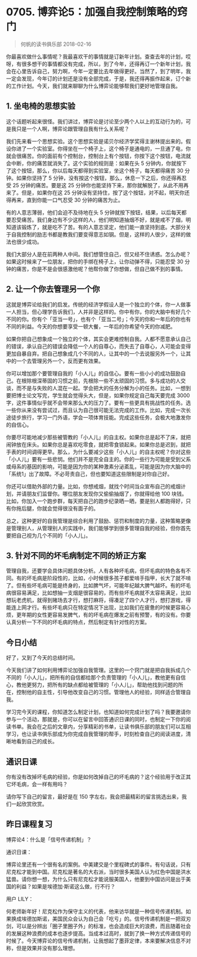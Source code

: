 # 0705. 博弈论5：加强自我控制策略的窍门
> 何帆的读书俱乐部
2018-02-16

你最喜欢做什么事情呢？我最喜欢干的事情就是订新年计划。查查去年的计划，哎呀，有很多想干的事情都没有完成，所以，到了今年，还得再订一个新年计划，我会在心里告诉自己，努力啊，今年一定要比去年做得更好。当然了，到了明年，我一定会发现，今年订的计划还是没有全部完成，于是，我还得再振作起来，订个新的工作计划。今天，我们就来聊聊为什么博弈论能够帮我们更好地管理自我。

## 1. 坐电椅的思想实验
这个话题听起来很怪。我们讲过，博弈论是讨论至少两个人以上的互动行为的，可是我只是一个人啊，博弈论跟管理自我有什么关系呢？

我们先来看一个思想实验。这个思想实验是诺贝尔经济学奖得主谢林提出来的。假设你进了一个实验室。你得坐在一个椅子上，这个椅子是通电的，一旦通了电，你就会很痛苦。你的面前有个控制台，控制台上有个按钮，你按下这个按钮，电流就会中断，你的痛苦就消失了。这个实验的规则是：如果在头 5 分钟内，你就按下了这个按钮，那么，你以后每天都得到实验室，坐这个椅子，每天都得痛苦 30 分钟。如果你坚持了 5 分钟，没有按这个按钮，那么，休息一下之后，你还得再忍受 25 分钟的痛苦。要是这 25 分钟你也能坚持下来，那你就解脱了，从此不用再来了。但是，如果你在这 25 分钟没有坚持住，按了这个按钮，对不起，明天你还得再来，直到你能一口气忍受 30 分钟的痛苦为止。

有的人意志薄弱，他们会迫不及待地在头 5 分钟就按下按钮，结果，以后每天都要忍受痛苦。我们身边有不少这样的人，他们明知道抽烟不好，就是戒不了烟，明知道该锻炼了，就是吃不了苦。有的人意志坚定，他们能一直坚持到底。大部分关于自我控制的励志书都是教我们要变得意志如钢。但是，这样的人很少，这样的做法也很少成功。

我们大部分人是在前两种人中间。我们想管住自己，但又经不住诱惑。怎么办呢？如果这时候来了一位朋友，把你的手绑在椅子上，让你动弹不得，只能忍受 30 分钟的痛苦，你是不是会很感激他呢？他帮你做了你想做，但自己做不到的事情。

## 2. 让一个你去管理另一个你
这就是博弈论给我们的启发。传统的经济学假设人是一个独立的个体，你一人做事一人担当，但心理学告诉我们，人并非是这样的。你中有你，你的大脑中有好几个不同的你。你有个「亚当一号」，也有个「亚当二号」；今天的你和一年后的你也有不同的利益。今天的你想要享受一顿大餐，一年后的你希望今天的你减肥。

如果你把自己想象成一个独立的个体，其实会更难控制自我。人都不愿意承认自己的错误，承认自己的错误会降低一个人的自尊心，而失去了自尊心，人可能会变得更加自暴自弃。把自己想象成几个不同的人，让其中的一个去说服另外一个，让其中的一个去管理另外一个，反而更有效果。

你可以增加那个要管理自我的「小人儿」的自信心。要有一些小小的成功鼓励自己。在根除根深蒂固的习惯之前，先根除一些不太顽固的习惯。多与成功的人交谈，而不是与失败的人混在一起。学会把大的任务分解为小的任务。比如，一想到要把博士论文写完，学生就会觉得头大，但是，如果你规定自己每天要完成 3000 字，这件事情似乎就不会带来那么大的压力了。要有一些更具有挑战性的任务。选一些你从来没有尝试过，而且认为自己很可能无法完成的工作。比如，完成一次长途徒步旅行，学习一门外语，学会一项体育技能。完成这些任务，会极大地激发你的自信心。

你要尽可能地减少那些被管教的「小人儿」的自主权。如果你总是起不了床，就把闹钟放在床头。如果你总是喜欢吃零食，就把零食锁起来。如果你总是迟到，就把手表的时间调得更早。那么，为什么要减少这些「小人儿」的自主权呢？你对这些「小人儿」要有一些悲悯。他们并不是完全自主的。你的一些行为可能是受到父系或母系的基因的影响，可能是因为你的某种激素分泌紊乱，可能是因为你大脑中的「系统1」出了故障。不必苛责自己，但也要知道这些限制是对你自己好。

你还可以借助外部的力量。比如，你想戒烟，就找个时间当众宣布自己的戒烟计划，并请朋友们监督你。哪位朋友发现你又偷偷抽烟了，你就得给他 100 块钱。比如，你加入一个跑步群，每天把自己的跑步纪录晒一晒，要是别人都跑得好，只有你拖后腿，你就会觉得很没有面子的。

总之，这种更好的自我管理是综合利用了鼓励、惩罚和制度的力量，这种策略更像是管理别人，从管理别人的实践中，我们能够学到很多管理自我的经验，但你首先要把自己视为几个不同的「小人儿」。

## 3. 针对不同的坏毛病制定不同的矫正方案
管理自我，还要学会具体问题具体分析。人有各种坏毛病，但坏毛病的特色各有不同。有的坏毛病是阶段性的，比如，小时候很多孩子都爱啃手指甲，长大了就不啃了。但有些坏毛病可能是终身的，比如脾气坏，可能年纪越大脾气越坏。有的坏毛病很容易满足，比如想抽一支烟是很容易的，而有些坏毛病就不太容易满足，比如想玩老虎机，就得到赌场去才行，想打麻将，得凑足了四个人才行，想打游戏，得能连上网才行。有些坏毛病只在特定情况下出现，比如我们在疲惫的时候更容易心烦，更年期的女性更容易发脾气，有的坏毛病在爆发之前有预警，有的没有。你要认真分析一下不同的坏毛病的特点，然后制定有针对性的方案。

## 今日小结
好了，又到了今天的总结时间。

今天我们讲了如何利用博弈论加强自我管理。这里的一个窍门就是把自我拆成几个不同的「小人儿」，把所有的自信都给那个负责管理的「小人儿」，教他更有自信心，教他更努力，把所有的缺点都给被管理的「小人儿」，帮助他找到问题的所在，控制他的自主性，引导他改变自己的习惯。管理他人的经验，同样适合管理自我。

学习完今天的课程，你知道怎么制定计划，也知道如何完成计划了吗？我要邀请你参与一个活动，那就是，你可以在留言中回答通识日课的同时，也制定一下你的阅读书单。我会在之后的文章内，分享精彩的书单，让读书俱乐部的朋友们可以互相学习，也让读书俱乐部成为你完成自我管理的帮手，时刻检查自己的阅读进度，清晰地看到自己的成长。

## 通识日课
你有没有改掉坏毛病的经验，你是如何改掉自己的坏毛病的？这个经验用于改正其它坏毛病，会一样有用吗？

请你写下自己的留言，最好是在 150 字左右，我会把最精彩的留言挑选出来，我们一起欣赏欣赏。

## 昨日课程复习
博弈论4：什么是「信号传递机制」？

通识日课：

博弈论里还有一个很有名的案例。中美建交是个里程碑式的事件。有句话说，只有尼克松才能到中国。尼克松是著名的大右派，当时很多美国人认为红色中国是洪水猛兽。请你想一想，为什么只有尼克松才能说服美国人，他要到中国访问是出于美国的利益？如果是埃德加·斯诺这么做，行不行？

用户 LILY：

何老师新年好！尼克松作为保守主义的代表，他来访华就是一种信号传递机制。如果换成埃德加斯诺，美国民众会认为自己会「吃亏」的。信号传递机制是一把双刃剑，可以是分辨出「圈子里圈子外」的标准，也会造成巨大的浪费，而且随着社会的发展这种浪费的成本也逐步提高。当成本过高时，就到了换一种方式传递信号的时候了。今天博弈论的信号传递机制，让我想起了墨菲定律，本来要解决信息不对称，但是效果并没有那么理想。





